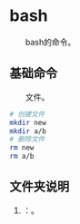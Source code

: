 # bash

&emsp;&emsp;bash的命令。

## 基础命令

&emsp;&emsp;文件。

```bash
# 创建文件
mkdir new
mkdir a/b
# 删除文件
rm new
rm a/b
```

## 文件夹说明

1.  []()：。